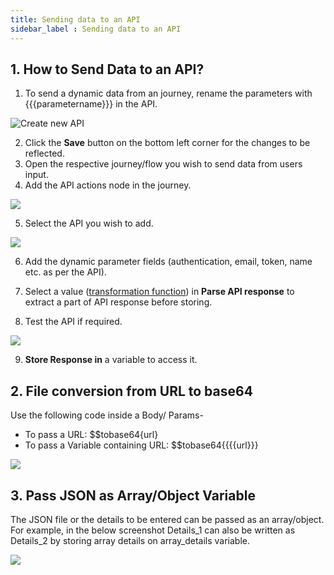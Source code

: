 ```yaml
---
title: Sending data to an API
sidebar_label : Sending data to an API
---
```


## 1. How to Send Data to an API? 

1. To send a dynamic data from an journey, rename the parameters with {{{parametername}}} in the API.

![Create new API](https://cdn.yellowmessenger.com/UOsO4KlWdRZf1623865589545.png)

2. Click the **Save** button on the bottom left corner for the changes to be reflected. 
3. Open the respective journey/flow you wish to send data from users input.
4. Add the API actions node in the journey.

![](https://i.imgur.com/AfLDOBK.png)


5. Select the API you wish to add. 

![](https://i.imgur.com/iSBQmEu.png)

6. Add the dynamic parameter fields (authentication, email, token, name etc. as per the API). 

7. Select a value ([transformation function](https://docs.yellow.ai/docs/platform_concepts/studio/api/transformation-function)) in **Parse API response** to extract a part of API response before storing.


8. Test the API if required.

![](https://i.imgur.com/Qu6rfqB.png)


9. **Store Response in** a variable to access it.



## 2. File conversion from URL to base64 

Use the following code inside a Body/ Params-  

* To pass a URL: $$tobase64{url}
* To pass a Variable containing URL: $$tobase64{{{{url}}}

![](https://i.imgur.com/SRHt8OM.png)


## 3. Pass JSON as Array/Object Variable

The JSON file or the details to be entered can be passed as an array/object. 
For example, in the below screenshot Details_1 can also be written as Details_2 by storing array details on array_details variable. 

![](https://i.imgur.com/3aY0MXY.png)
